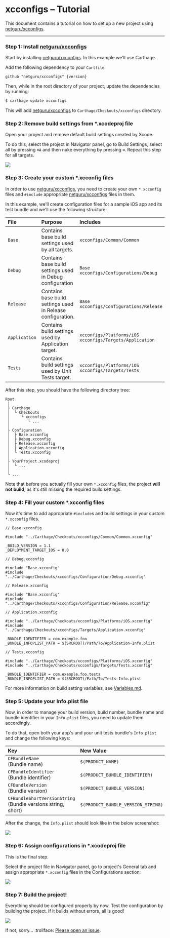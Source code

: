# xcconfigs – Tutorial

This document contains a tutorial on how to set up a new project using [netguru/xcconfigs](https://github.com/netguru/xcconfigs).

---

### Step 1: Install [netguru/xcconfigs](https://github.com/netguru/xcconfigs)

Start by installing [netguru/xcconfigs](https://github.com/netguru/xcconfigs). In this example we'll use Carthage.

Add the following dependency to your `Cartfile`:

```none
github "netguru/xcconfigs" {version}
```

Then, while in the root directory of your project, update the dependencies by running:

```sh
$ carthage update xcconfigs
```

This will add [netguru/xcconfigs](https://github.com/netguru/xcconfigs) to `Carthage/Checkouts/xcconfigs` directory.

### Step 2: Remove build settings from \*.xcodeproj file

Open your project and remove default build settings created by Xcode.

To do this, select the project in Navigator panel, go to Build Settings, select all by pressing `⌘A` and then nuke everything by pressing `⌫`. Repeat this step for all targets.

![](Images/usage-delete-build-settings.gif)

### Step 3: Create your custom \*.xcconfig files

In order to use [netguru/xcconfigs](https://github.com/netguru/xcconfigs), you need to create your own `*.xcconfig` files and `#include` appropriate [netguru/xcconfigs](https://github.com/netguru/xcconfigs) files in them.

In this example, we'll create configuration files for a sample iOS app and its test bundle and we'll use the following structure:

| File          | Purpose                                                     | Includes                                                       |
|:--------------|:------------------------------------------------------------|:---------------------------------------------------------------|
| `Base`        | Contains base build settings used by all targets.           | `xcconfigs/Common/Common`                                      |
| `Debug`       | Contains base build settings used in Debug configuration    | `Base`<br />`xcconfigs/Configurations/Debug`                   |
| `Release`     | Contains base build settings used in Release configuration. | `Base`<br />`xcconfigs/Configurations/Release`                 |
| `Application` | Contains build settings used by Application target.         | `xcconfigs/Platforms/iOS`<br />`xcconfigs/Targets/Application` |
| `Tests`       | Contains build settings used by Unit Tests target.          | `xcconfigs/Platforms/iOS`<br />`xcconfigs/Targets/Tests`       |

After this step, you should have the following directory tree:

```none
Root
 │
 ├ Carthage
 │  └ Checkouts
 │     └ xcconfigs
 │        └ ...
 │
 ├ Configuration
 │  ├ Base.xcconfig
 │  ├ Debug.xcconfig
 │  ├ Release.xcconfig
 │  ├ Application.xcconfig
 │  └ Tests.xcconfig       
 │
 ├ YourProject.xcodeproj
 │  └ ...
 │
 └ ...
```

Note that before you actually fill your own `*.xcconfig` files, the project **will not build**, as it's still missing the required build settings.

### Step 4: Fill your custom \*.xcconfig files

Now it's time to add appropriate `#include`s and build settings in your custom `*.xcconfig` files.

```none
// Base.xcconfig

#include "../Carthage/Checkouts/xcconfigs/Common/Common.xcconfig"

_BUILD_VERSION = 1.1
_DEPLOYMENT_TARGET_IOS = 8.0
```

```none
// Debug.xcconfig

#include "Base.xcconfig"
#include "../Carthage/Checkouts/xcconfigs/Configuration/Debug.xcconfig"
```

```none
// Release.xcconfig

#include "Base.xcconfig"
#include "../Carthage/Checkouts/xcconfigs/Configuration/Release.xcconfig"
```

```none
// Application.xcconfig

#include "../Carthage/Checkouts/xcconfigs/Platforms/iOS.xcconfig"
#include "../Carthage/Checkouts/xcconfigs/Targets/Application.xcconfig"

_BUNDLE_IDENTIFIER = com.example.foo
_BUNDLE_INFOPLIST_PATH = $(SRCROOT)/Path/To/Application-Info.plist
```

```none
// Tests.xcconfig

#include "../Carthage/Checkouts/xcconfigs/Platforms/iOS.xcconfig"
#include "../Carthage/Checkouts/xcconfigs/Targets/Tests.xcconfig"

_BUNDLE_IDENTIFIER = com.example.foo.tests
_BUNDLE_INFOPLIST_PATH = $(SRCROOT)/Path/To/Tests-Info.plist
```

For more information on build setting variables, see [Variables.md](Variables.md).

### Step 5: Update your Info.plist file

Now, in order to manage your build version, build number, bundle name and bundle identifier in your `Info.plist` files, you need to update them accordingly.

To do that, open both your app's and your unit tests bundle's `Info.plist` and change the following keys:

| Key                                                               | New Value                          |
|:------------------------------------------------------------------|:-----------------------------------|
| `CFBundleName`<br />(Bundle name)                                 | `$(PRODUCT_NAME)`                  |
| `CFBundleIdentifier`<br />(Bundle identifier)                     | `$(PRODUCT_BUNDLE_IDENTIFIER)`     |
| `CFBundleVersion`<br />(Bundle version)                           | `$(PRODUCT_BUNDLE_VERSION)`        |
| `CFBundleShortVersionString`<br />(Bundle versions string, short) | `$(PRODUCT_BUNDLE_VERSION_STRING)` |

After the change, the `Info.plist` should look like in the below screenshot:

![](Images/usage-update-info-plist.gif)

### Step 6: Assign configurations in \*.xcodeproj file

This is the final step.

Select the project file in Navigator panel, go to project's General tab and assign appropriate `*.xcconfig` files in the Configurations section:

![](Images/usage-assign-project-configurations.gif)

### Step 7: Build the project!

Everything should be configured properly by now. Test the configuration by building the project. If it builds without errors, all is good!

![](Images/usage-build.gif)

If not, sorry... :trollface: [Please open an issue](https://github.com/netguru/xcconfigs/issues/new).
